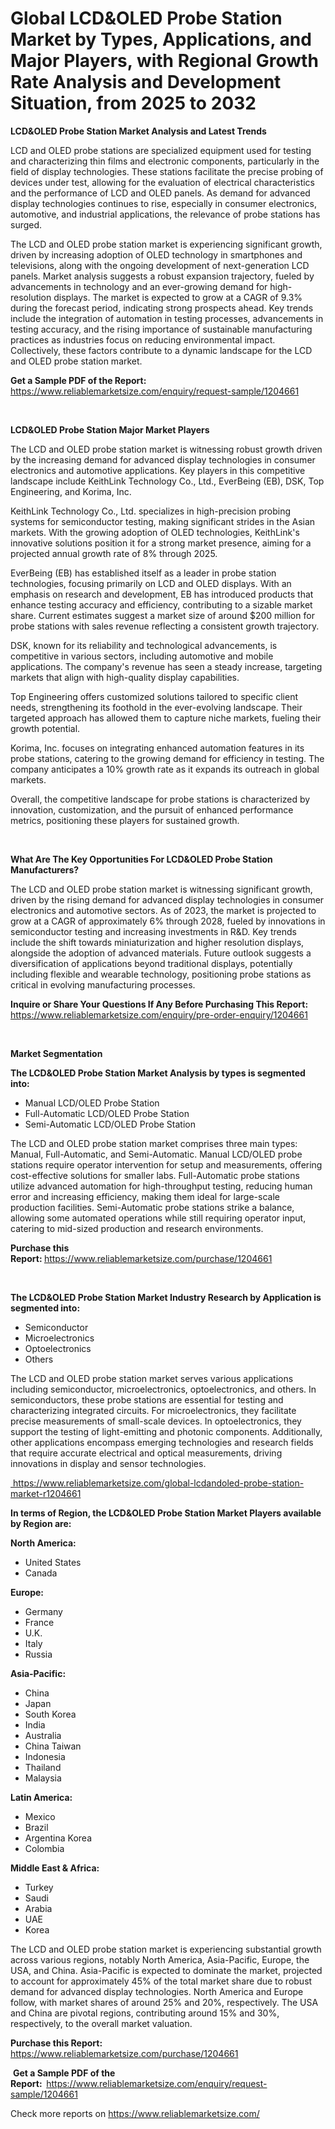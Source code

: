 <p><h1>Global LCD&OLED Probe Station Market by Types, Applications, and Major Players, with Regional Growth Rate Analysis and Development Situation, from 2025 to 2032</h1></p><p><strong>LCD&OLED Probe Station Market Analysis and Latest Trends</strong></p>
<p><p>LCD and OLED probe stations are specialized equipment used for testing and characterizing thin films and electronic components, particularly in the field of display technologies. These stations facilitate the precise probing of devices under test, allowing for the evaluation of electrical characteristics and the performance of LCD and OLED panels. As demand for advanced display technologies continues to rise, especially in consumer electronics, automotive, and industrial applications, the relevance of probe stations has surged.</p><p>The LCD and OLED probe station market is experiencing significant growth, driven by increasing adoption of OLED technology in smartphones and televisions, along with the ongoing development of next-generation LCD panels. Market analysis suggests a robust expansion trajectory, fueled by advancements in technology and an ever-growing demand for high-resolution displays. The market is expected to grow at a CAGR of 9.3% during the forecast period, indicating strong prospects ahead. Key trends include the integration of automation in testing processes, advancements in testing accuracy, and the rising importance of sustainable manufacturing practices as industries focus on reducing environmental impact. Collectively, these factors contribute to a dynamic landscape for the LCD and OLED probe station market.</p></p>
<p><strong>Get a Sample PDF of the Report:&nbsp;</strong> <a href="https://www.reliablemarketsize.com/enquiry/request-sample/1204661?utm_campaign=3460&utm_medium=2&utm_source=Github&utm_content=ia&utm_term=12042025&utm_id=lcdoled-probe-station">https://www.reliablemarketsize.com/enquiry/request-sample/1204661</a></p>
<p>&nbsp;</p>
<p><strong>LCD&OLED Probe Station Major Market Players</strong></p>
<p><p>The LCD and OLED probe station market is witnessing robust growth driven by the increasing demand for advanced display technologies in consumer electronics and automotive applications. Key players in this competitive landscape include KeithLink Technology Co., Ltd., EverBeing (EB), DSK, Top Engineering, and Korima, Inc.</p><p>KeithLink Technology Co., Ltd. specializes in high-precision probing systems for semiconductor testing, making significant strides in the Asian markets. With the growing adoption of OLED technologies, KeithLink's innovative solutions position it for a strong market presence, aiming for a projected annual growth rate of 8% through 2025.</p><p>EverBeing (EB) has established itself as a leader in probe station technologies, focusing primarily on LCD and OLED displays. With an emphasis on research and development, EB has introduced products that enhance testing accuracy and efficiency, contributing to a sizable market share. Current estimates suggest a market size of around $200 million for probe stations with sales revenue reflecting a consistent growth trajectory.</p><p>DSK, known for its reliability and technological advancements, is competitive in various sectors, including automotive and mobile applications. The company's revenue has seen a steady increase, targeting markets that align with high-quality display capabilities.</p><p>Top Engineering offers customized solutions tailored to specific client needs, strengthening its foothold in the ever-evolving landscape. Their targeted approach has allowed them to capture niche markets, fueling their growth potential.</p><p>Korima, Inc. focuses on integrating enhanced automation features in its probe stations, catering to the growing demand for efficiency in testing. The company anticipates a 10% growth rate as it expands its outreach in global markets.</p><p>Overall, the competitive landscape for probe stations is characterized by innovation, customization, and the pursuit of enhanced performance metrics, positioning these players for sustained growth.</p></p>
<p>&nbsp;</p>
<p><strong>What Are The Key Opportunities For LCD&OLED Probe Station Manufacturers?</strong></p>
<p><p>The LCD and OLED probe station market is witnessing significant growth, driven by the rising demand for advanced display technologies in consumer electronics and automotive sectors. As of 2023, the market is projected to grow at a CAGR of approximately 6% through 2028, fueled by innovations in semiconductor testing and increasing investments in R&D. Key trends include the shift towards miniaturization and higher resolution displays, alongside the adoption of advanced materials. Future outlook suggests a diversification of applications beyond traditional displays, potentially including flexible and wearable technology, positioning probe stations as critical in evolving manufacturing processes.</p></p>
<p><strong>Inquire or Share Your Questions If Any Before Purchasing This Report:</strong> <a href="https://www.reliablemarketsize.com/enquiry/pre-order-enquiry/1204661?utm_campaign=3460&utm_medium=2&utm_source=Github&utm_content=ia&utm_term=12042025&utm_id=lcdoled-probe-station">https://www.reliablemarketsize.com/enquiry/pre-order-enquiry/1204661</a></p>
<p>&nbsp;</p>
<p><strong>Market Segmentation</strong></p>
<p><strong>The LCD&OLED Probe Station Market Analysis by types is segmented into:</strong></p>
<p><ul><li>Manual LCD/OLED Probe Station</li><li>Full-Automatic LCD/OLED Probe Station</li><li>Semi-Automatic LCD/OLED Probe Station</li></ul></p>
<p><p>The LCD and OLED probe station market comprises three main types: Manual, Full-Automatic, and Semi-Automatic. Manual LCD/OLED probe stations require operator intervention for setup and measurements, offering cost-effective solutions for smaller labs. Full-Automatic probe stations utilize advanced automation for high-throughput testing, reducing human error and increasing efficiency, making them ideal for large-scale production facilities. Semi-Automatic probe stations strike a balance, allowing some automated operations while still requiring operator input, catering to mid-sized production and research environments.</p></p>
<p><strong>Purchase this Report:&nbsp;</strong><a href="https://www.reliablemarketsize.com/purchase/1204661?utm_campaign=3460&utm_medium=2&utm_source=Github&utm_content=ia&utm_term=12042025&utm_id=lcdoled-probe-station">https://www.reliablemarketsize.com/purchase/1204661</a></p>
<p>&nbsp;</p>
<p><strong>The LCD&OLED Probe Station Market Industry Research by Application is segmented into:</strong></p>
<p><ul><li>Semiconductor</li><li>Microelectronics</li><li>Optoelectronics</li><li>Others</li></ul></p>
<p><p>The LCD and OLED probe station market serves various applications including semiconductor, microelectronics, optoelectronics, and others. In semiconductors, these probe stations are essential for testing and characterizing integrated circuits. For microelectronics, they facilitate precise measurements of small-scale devices. In optoelectronics, they support the testing of light-emitting and photonic components. Additionally, other applications encompass emerging technologies and research fields that require accurate electrical and optical measurements, driving innovations in display and sensor technologies.</p></p>
<p><a href="https://www.reliablemarketsize.com/global-lcdandoled-probe-station-market-r1204661?utm_campaign=3460&utm_medium=2&utm_source=Github&utm_content=ia&utm_term=12042025&utm_id=lcdoled-probe-station">&nbsp;https://www.reliablemarketsize.com/global-lcdandoled-probe-station-market-r1204661</a></p>
<p><strong>In terms of Region, the LCD&OLED Probe Station Market Players available by Region are:</strong></p>
<p>
    <p> <strong> North America: </strong>
        <ul>
            <li>United States</li>
            <li>Canada</li>
        </ul>
        </p> 
    <p> <strong> Europe: </strong>
        <ul>
            <li>Germany</li>
            <li>France</li>
            <li>U.K.</li>
            <li>Italy</li>
            <li>Russia</li>
        </ul>
        </p> 
    <p> <strong> Asia-Pacific: </strong>
        <ul>
            <li>China</li>
            <li>Japan</li>
            <li>South Korea</li>
            <li>India</li>
            <li>Australia</li>
            <li>China Taiwan</li>
            <li>Indonesia</li>
            <li>Thailand</li>
            <li>Malaysia</li>
        </ul>
        </p> 
    <p> <strong> Latin America: </strong>
        <ul>
            <li>Mexico</li>
            <li>Brazil</li>
            <li>Argentina Korea</li>
            <li>Colombia</li>
        </ul>
        </p> 
    <p> <strong> Middle East & Africa: </strong>
        <ul>
            <li>Turkey</li>
            <li>Saudi</li>
            <li>Arabia</li>
            <li>UAE</li>
            <li>Korea</li>
        </ul>
    </p>
    </p>
<p><p>The LCD and OLED probe station market is experiencing substantial growth across various regions, notably North America, Asia-Pacific, Europe, the USA, and China. Asia-Pacific is expected to dominate the market, projected to account for approximately 45% of the total market share due to robust demand for advanced display technologies. North America and Europe follow, with market shares of around 25% and 20%, respectively. The USA and China are pivotal regions, contributing around 15% and 30%, respectively, to the overall market valuation.</p></p>
<p><strong>Purchase this Report: </strong><a href="https://www.reliablemarketsize.com/purchase/1204661?utm_campaign=3460&utm_medium=2&utm_source=Github&utm_content=ia&utm_term=12042025&utm_id=lcdoled-probe-station">https://www.reliablemarketsize.com/purchase/1204661</a></p>
<p>&nbsp;<strong>Get a Sample PDF of the Report:&nbsp;&nbsp;</strong><a href="https://www.reliablemarketsize.com/enquiry/request-sample/1204661?utm_campaign=3460&utm_medium=2&utm_source=Github&utm_content=ia&utm_term=12042025&utm_id=lcdoled-probe-station">https://www.reliablemarketsize.com/enquiry/request-sample/1204661</a></p>
<p><strong></strong></p>
<p>Check more reports on <a href="https://www.reliablemarketsize.com/?utm_campaign=3460&utm_medium=2&utm_source=Github&utm_content=ia&utm_term=12042025&utm_id=lcdoled-probe-station">https://www.reliablemarketsize.com/</a></p>